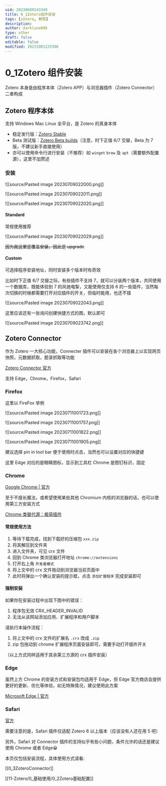 ```yaml
---
uid: 20230609143349
title: 0_1Zotero组件安装
tags: [zotero, 教程]
description: 
author: darkluna999
type: other
draft: false
editable: false
modified: 20231001225306
---
```


# 0_1Zotero 组件安装

Zotero 本身是由程序本体（Zotero APP）与浏览器插件（Zotero Connector）二者构成

## Zotero 程序本体

支持 Windows Mac Linux 全平台，是 Zotero 的真身本体

- 稳定发行版：[Zotero Stable](https://www.zotero.org/download/)
- Beta 测试版：[Zotero Beta builds](https://www.zotero.org/support/beta_builds)（注意，时下正值 6/7 交替，Beta 为 7 版，不建议新手直接使用）
- 亦可以使用命令行进行安装（不推荐）如 `winget` `brew` 及 `apt`（需要额外配置源），这里不加赘述

### 安装

![[source/Pasted image 20230709022000.png]]

![[source/Pasted image 20230709022011.png]]

![[source/Pasted image 20230709022020.png]]

#### Standard

常规使用推荐

![[source/Pasted image 20230709022029.png]]

~~因为我这里是覆盖安装，因此是 upgrade~~

#### Custom

可选择程序安装地址，同时安装多个版本时有奇效

比如时下正值 6/7 交替之际，有些插件不支持 7，就可以分装两个版本，共同使用一个数据库，既能体验到 7 的风驰电掣，又能使用仅支持 6 的一些插件，当然每次切换的时候都需要打开对应插件的开关，但临时能用，也还不错

![[source/Pasted image 20230709022043.png]]

这里应该还有一张询问创建快捷方式的图，默认即可

![[source/Pasted image 20230709023742.png]]

## Zotero Connector

作为 Zotero 一大核心功能，Connecter 插件可以安装在各个浏览器上以实现网页快照，元数据抓取，题录抓取等功能

[Zotero Connector 官方](https://www.zotero.org/download)

支持 Edge，Chrome，Firefox，Safari

### Firefox

这里以 FireFox 举例

![[source/Pasted image 20230711001723.png]]

![[source/Pasted image 20230711001757.png]]

![[source/Pasted image 20230711001822.png]]

![[source/Pasted image 20230711001905.png]]

建议选择 pin in tool bar 便于使用时点击，当然也可以设置对应的快捷键

这里 Edge 对应的是眼睛图标，显示到工具栏 Chrome 是图钉标识，固定

### Chrome

[Google Chrome | 官方](https://chrome.google.com/webstore/detail/zotero-connector/ekhagklcjbdpajgpjgmbionohlpdbjgc?hl=zh)

至于不擅长魔法，或希望使用某些其他 Chromium 内核的浏览器的话，也可以使用第三方安装方式

[Chrome 类替代源：极简插件](https://chrome.zzzmh.cn/info/ekhagklcjbdpajgpjgmbionohlpdbjgc)

#### 常规使用方法

1. 等待下载完成，找到下载好的压缩包 `xxx.zip`
2. 将其解压到文件夹
3. 进入文件夹，可见 crx 文件
4. 回到 Chrome 类浏览器打开地址 `chrome://extensions`
5. 打开右上角 `开发者模式`
6. 将上文中的 crx 文件拖动到浏览器当前页面中
7. 此时将弹出一个确认安装的提示框，点击 `添加扩展程序` 完成安装即可

#### 强制安装

如果你在安装过程中出现下图中的错误：

1. 程序包无效 CRX_HEADER_INVALID
2. 无法从该网站添加应用、扩展程序和用户脚本

请执行本操作流程：

1. 将上文中的 crx 文件的扩展名 `.crx` 改成 `.zip`
2. zip 包拖动到 chrome 扩展程序页面安装即可，需要手动打开插件开关

（以上方式同样适用于其余第三方源的 crx 插件安装）

### Edge

虽然上方 Chrome 的安装方式和安装包均适用于 Edge，但 Edge 官方商店会提供更好的更新、优化等体验，如无特殊情况，建议使用此方案

[Microsoft Edge | 官方](https://microsoftedge.microsoft.com/addons/detail/zotero-connector/nmhdhpibnnopknkmonacoephklnflpho)

### Safari

[官方](https://www.zotero.org/download)

需要注意的是，Safari 插件仅适配 Zotero 6 以上版本（应该没有人还在用 5 吧）

另外，Safari 对 Connector 插件的支持似乎有些小问题，条件允许的话还是建议使用 Chrome 或者 Edge😀

本页仅包括安装流程，具体使用方式请看:

[[0_3ZoteroConnector]]

[[11-Zotero/0_基础使用/0_2Zotero基础配置]]